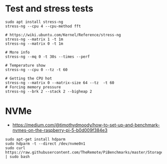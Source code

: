 # Test and stress tests

```shell
sudo apt install stress-ng
stress-ng --cpu 4 --cpu-method fft 

# https://wiki.ubuntu.com/Kernel/Reference/stress-ng
stress-ng --matrix 1 -t 1m
stress-ng --matrix 0 -t 1m

# More info
stress-ng --mq 0 -t 30s --times --perf

# Temperature show
stress-ng --cpu 0 --tz -t 60

# Getting the CPU hot
stress-ng --matrix 0 --matrix-size 64 --tz  -t 60
# Forcing memory pressure
stress-ng --brk 2 --stack 2 --bigheap 2

```

# NVMe

- https://medium.com/@timothydmoody/how-to-set-up-and-benchmark-nvmes-on-the-raspberry-pi-5-b0d009f384e3
  

```shell
sudo apt-get install hdparm
sudo hdparm -t --direct /dev/nvme0n1
sudo curl https://raw.githubusercontent.com/TheRemote/PiBenchmarks/master/Storage.sh | sudo bash

```
